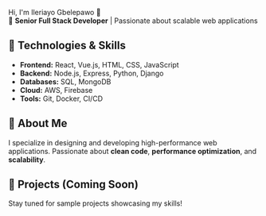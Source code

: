 Hi, I'm Ileriayo Gbelepawo 👋  
🚀 **Senior Full Stack Developer** | Passionate about scalable web applications  

## 🌟 Technologies & Skills  
- **Frontend:** React, Vue.js, HTML, CSS, JavaScript  
- **Backend:** Node.js, Express, Python, Django  
- **Databases:** SQL, MongoDB  
- **Cloud:** AWS, Firebase  
- **Tools:** Git, Docker, CI/CD  

## 📌 About Me  
I specialize in designing and developing high-performance web applications. Passionate about **clean code**, **performance optimization**, and **scalability**.  

## 📂 Projects (Coming Soon)  
Stay tuned for sample projects showcasing my skills!
